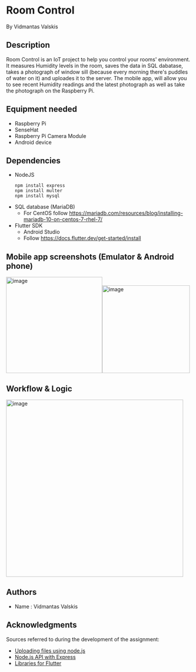 # Room Control
By Vidmantas Valskis


## Description

Room Control is an IoT project to help you control your rooms' environment. It measures Humidity levels in the room, saves the data in SQL dabatase, takes a photograph of window sill (because every morning there's puddles of water on it) and uploades it to the server. The mobile app, will allow you to see recent Humidity readings and the latest photograph as well as take the photograph on the Raspberry Pi.


## Equipment needed

* Raspberry Pi
* SenseHat
* Raspberry Pi Camera Module
* Android device


## Dependencies

* NodeJS
   ```
   npm install express
   npm install multer
   npm install mysql
   ```
* SQL database (MariaDB)
   * For CentOS follow https://mariadb.com/resources/blog/installing-mariadb-10-on-centos-7-rhel-7/
* Flutter SDK
   * Android Studio
    * Follow https://docs.flutter.dev/get-started/install


## Mobile app screenshots (Emulator & Android phone)
<img width="261" alt="image" src="https://user-images.githubusercontent.com/29129335/208768270-57816965-197b-44ad-8c3e-3c253a82067c.png"><img width="238" alt="image" src="https://user-images.githubusercontent.com/29129335/208767175-723ff1c5-c323-402b-b4a0-924f763810b2.png">

## Workflow & Logic
<img width="481" alt="image" src="https://user-images.githubusercontent.com/29129335/208773019-4f9f3b0a-4e67-4d50-9965-de7abb35de13.png">


## Authors

* Name : Vidmantas Valskis


## Acknowledgments

Sources referred to during the development of the assignment:
* [Uploading files using node.js](https://github.com/expressjs/multer)
* [Node.js API with Express](https://www.bezkoder.com/node-js-rest-api-express-mysql/)
* [Libraries for Flutter](https://pub.dev/packages)



